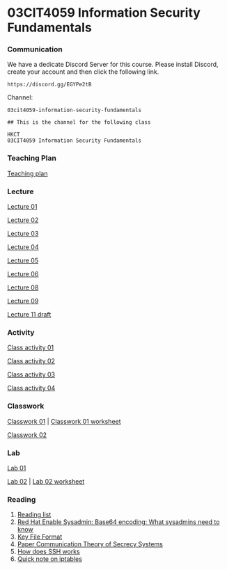 # 03CIT4059 Information Security Fundamentals

### Communication


We have a dedicate Discord Server for this course.
Please install Discord, create your account and then click the following link.

```
https://discord.gg/EGYPe2tB
```

Channel:
```
03cit4059-information-security-fundamentals

## This is the channel for the following class

HKCT 
03CIT4059 Information Security Fundamentals
```

### Teaching Plan

[Teaching plan](https://ctihe-my.sharepoint.com/:b:/r/personal/garrickho_tutor_hkct_edu_hk/Documents/202301_03cit4059/plan/teaching_plan.pdf?csf=1&web=1&e=xhofd1)



### Lecture

[Lecture 01](https://ctihe-my.sharepoint.com/:b:/r/personal/garrickho_tutor_hkct_edu_hk/Documents/202301_03cit4059/lecture/01.00-Introduction.pdf?csf=1&web=1&e=sG7F1B)

[Lecture 02](https://ctihe-my.sharepoint.com/:b:/r/personal/garrickho_tutor_hkct_edu_hk/Documents/202301_03cit4059/lecture/02.00-Cybersecurity%20landscape.pdf?csf=1&web=1&e=9S33Vw)

[Lecture 03](https://ctihe-my.sharepoint.com/:b:/r/personal/garrickho_tutor_hkct_edu_hk/Documents/202301_03cit4059/lecture/03.00-IdentificationAndAuthentication.pdf?csf=1&web=1&e=PAzigl)

[Lecture 04](https://ctihe-my.sharepoint.com/:b:/r/personal/garrickho_tutor_hkct_edu_hk/Documents/202301_03cit4059/lecture/04.00-AuthorizationAccessControls.pdf?csf=1&web=1&e=1Ug7PG)

[Lecture 05](https://ctihe-my.sharepoint.com/:b:/r/personal/garrickho_tutor_hkct_edu_hk/Documents/202301_03cit4059/lecture/05.00-Audit%20and%20Accountability.pdf?csf=1&web=1&e=58YEJ8)

[Lecture 06](https://ctihe-my.sharepoint.com/:b:/r/personal/garrickho_tutor_hkct_edu_hk/Documents/202301_03cit4059/lecture/06.00-Network%20Security.pdf?csf=1&web=1&e=cDysKm)

[Lecture 08](https://ctihe-my.sharepoint.com/:b:/r/personal/garrickho_tutor_hkct_edu_hk/Documents/202301_03cit4059/lecture/08.00-Cryptograhy.pdf?csf=1&web=1&e=XFjOdq)

[Lecture 09](https://ctihe-my.sharepoint.com/:b:/r/personal/garrickho_tutor_hkct_edu_hk/Documents/202301_03cit4059/lecture/09.00-ComplianceLawsRegulation.pdf?csf=1&web=1&e=IUrSOe)

[Lecture 11 draft](https://ctihe-my.sharepoint.com/:b:/r/personal/garrickho_tutor_hkct_edu_hk/Documents/202301_03cit4059/lecture/11.00-OSSecurity.pdf?csf=1&web=1&e=s4coJK)

### Activity

[Class activity 01](https://ctihe-my.sharepoint.com/:b:/r/personal/garrickho_tutor_hkct_edu_hk/Documents/202301_03cit4059/lab/classactivity_01.00.pdf?csf=1&web=1&e=FVcadm)

[Class activity 02](https://ctihe-my.sharepoint.com/:b:/r/personal/garrickho_tutor_hkct_edu_hk/Documents/202301_03cit4059/lab/classactivity_02.00.pdf?csf=1&web=1&e=IU35tg)

[Class activity 03](https://ctihe-my.sharepoint.com/:b:/r/personal/garrickho_tutor_hkct_edu_hk/Documents/202301_03cit4059/lab/classactivity_03.00.pdf?csf=1&web=1&e=xwABFq)

[Class activity 04](https://ctihe-my.sharepoint.com/:b:/r/personal/garrickho_tutor_hkct_edu_hk/Documents/202301_03cit4059/lab/classactivity_04.00.pdf?csf=1&web=1&e=AfBcKF)

### Classwork

[Classwork 01](https://ctihe-my.sharepoint.com/:b:/r/personal/garrickho_tutor_hkct_edu_hk/Documents/202301_03cit4059/lab/cw_01.00.pdf?csf=1&web=1&e=Qy2YEj)
| [Classwork 01 worksheet](https://ctihe-my.sharepoint.com/:t:/r/personal/garrickho_tutor_hkct_edu_hk/Documents/202301_03cit4059/lab/cw_01.00_worksheet.md?csf=1&web=1&e=QDyteB)

[Classwork 02](https://ctihe-my.sharepoint.com/:b:/r/personal/garrickho_tutor_hkct_edu_hk/Documents/202301_03cit4059/lab/cw_02.00.pdf?csf=1&web=1&e=VQkLAh)

### Lab

[Lab 01](https://ctihe-my.sharepoint.com/:b:/r/personal/garrickho_tutor_hkct_edu_hk/Documents/202301_03cit4059/lab/lab_01.00.pdf?csf=1&web=1&e=6z0K9k)

[Lab 02](https://ctihe-my.sharepoint.com/:b:/r/personal/garrickho_tutor_hkct_edu_hk/Documents/202301_03cit4059/lab/lab_02.00.pdf?csf=1&web=1&e=8gQ0yA)
| [Lab 02 worksheet](https://ctihe-my.sharepoint.com/:t:/r/personal/garrickho_tutor_hkct_edu_hk/Documents/202301_03cit4059/lab/lab_02.00.worksheet.md?csf=1&web=1&e=crfZb3)

### Reading

1. [Reading list](https://ctihe-my.sharepoint.com/:b:/r/personal/garrickho_tutor_hkct_edu_hk/Documents/202301_03cit4059/plan/readinglist.pdf?csf=1&web=1&e=667UEZ)
1. [Red Hat Enable Sysadmin: Base64 encoding: What sysadmins need to know](https://ctihe-my.sharepoint.com/:b:/r/personal/garrickho_tutor_hkct_edu_hk/Documents/202301_03cit4059/reading/08.00-Base64.pdf?csf=1&web=1&e=02vxS3)
1. [Key File Format](https://ctihe-my.sharepoint.com/:b:/r/personal/garrickho_tutor_hkct_edu_hk/Documents/202301_03cit4059/reading/08.01-PEM.pdf?csf=1&web=1&e=0bdUra)
1. [Paper Communication Theory of Secrecy Systems](https://ctihe-my.sharepoint.com/:b:/r/personal/garrickho_tutor_hkct_edu_hk/Documents/202301_03cit4059/reading/Communication%20Theory%20of%20Secrecy%20Systems,%20shannon-secrecy.pdf?csf=1&web=1&e=AmREBK)
1. [How does SSH works](https://ctihe-my.sharepoint.com/:b:/r/personal/garrickho_tutor_hkct_edu_hk/Documents/202301_03cit4059/reading/08.02-SSH.pdf?csf=1&web=1&e=XZfZpe)
1. [Quick note on iptables](https://ctihe-my.sharepoint.com/:b:/r/personal/garrickho_tutor_hkct_edu_hk/Documents/202301_03cit4059/reading/06.02-Firewall%20iptables.pdf?csf=1&web=1&e=rVYPwq)
